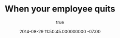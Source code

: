 ---
layout: post
title: When your employee quits
date: 2014-08-29 11:50:45.000000000 -07:00
categories:
- Other
tags: []
status: draft
type: post
published: false
meta:
  _edit_last: '2'
  attitude_sidebarlayout: default
author:
  login: jelena
  email: fiodorova.jelena@gmail.com
  display_name: Jelena Barinova
  first_name: Jelena
  last_name: Barinova
excerpt: !ruby/object:Hpricot::Doc
  options: {}
---